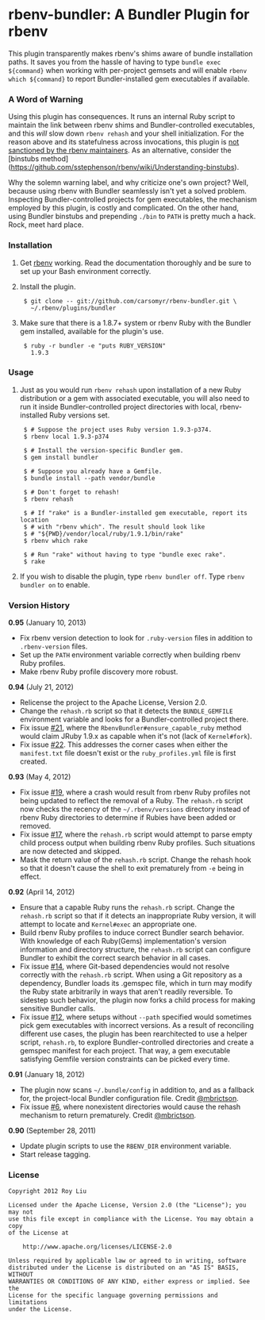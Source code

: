 # rbenv-bundler: A Bundler Plugin for rbenv

This plugin transparently makes rbenv's shims aware of bundle installation
paths. It saves you from the hassle of having to type `bundle exec ${command}`
when working with per-project gemsets and will enable `rbenv which ${command}`
to report Bundler-installed gem executables if available.

### A Word of Warning

Using this plugin has consequences. It runs an internal Ruby script to maintain
the link between rbenv shims and Bundler-controlled executables, and this *will*
slow down `rbenv rehash` and your shell initialization. For the reason above and
its statefulness across invocations, this plugin is [not sanctioned by the rbenv
maintainers](https://github.com/sstephenson/rbenv/wiki/Plugins). As an
alternative, consider the [binstubs method]
(https://github.com/sstephenson/rbenv/wiki/Understanding-binstubs).

Why the solemn warning label, and why criticize one's own project? Well, because
using rbenv with Bundler seamlessly isn't yet a solved problem. Inspecting
Bundler-controlled projects for gem executables, the mechanism employed by this
plugin, is costly and complicated. On the other hand, using Bundler binstubs and
prepending `./bin` to `PATH` is pretty much a hack. Rock, meet hard place.

### Installation

1. Get [rbenv](https://github.com/sstephenson/rbenv) working. Read the
   documentation thoroughly and be sure to set up your Bash environment
   correctly.

2. Install the plugin.

        $ git clone -- git://github.com/carsomyr/rbenv-bundler.git \
          ~/.rbenv/plugins/bundler

3. Make sure that there is a 1.8.7+ system or rbenv Ruby with the Bundler gem
   installed, available for the plugin's use.

        $ ruby -r bundler -e "puts RUBY_VERSION"
          1.9.3

### Usage

1. Just as you would run `rbenv rehash` upon installation of a new Ruby
   distribution or a gem with associated executable, you will also need to run
   it inside Bundler-controlled project directories with local, rbenv-installed
   Ruby versions set.

        $ # Suppose the project uses Ruby version 1.9.3-p374.
        $ rbenv local 1.9.3-p374

        $ # Install the version-specific Bundler gem.
        $ gem install bundler

        $ # Suppose you already have a Gemfile.
        $ bundle install --path vendor/bundle

        $ # Don't forget to rehash!
        $ rbenv rehash

        $ # If "rake" is a Bundler-installed gem executable, report its location
        $ # with "rbenv which". The result should look like
        $ # "${PWD}/vendor/local/ruby/1.9.1/bin/rake"
        $ rbenv which rake

        $ # Run "rake" without having to type "bundle exec rake".
        $ rake

2. If you wish to disable the plugin, type `rbenv bundler off`. Type `rbenv
   bundler on` to enable.

### Version History

**0.95** (January 10, 2013)

* Fix rbenv version detection to look for `.ruby-version` files in addition to
  `.rbenv-version` files.
* Set up the `PATH` environment variable correctly when building rbenv Ruby
  profiles.
* Make rbenv Ruby profile discovery more robust.

**0.94** (July 21, 2012)

* Relicense the project to the Apache License, Version 2.0.
* Change the `rehash.rb` script so that it detects the `BUNDLE_GEMFILE`
  environment variable and looks for a Bundler-controlled project there.
* Fix issue [\#21](https://github.com/carsomyr/rbenv-bundler/issues/21), where
  the `RbenvBundler#ensure_capable_ruby` method would claim JRuby 1.9.x as
  capable when it's not (lack of `Kernel#fork`).
* Fix issue [\#22](https://github.com/carsomyr/rbenv-bundler/issues/22). This
  addresses the corner cases when either the `manifest.txt` file doesn't exist
  or the `ruby_profiles.yml` file is first created.

**0.93** (May 4, 2012)

* Fix issue [\#19](https://github.com/carsomyr/rbenv-bundler/issues/19), where a
  crash would result from rbenv Ruby profiles not being updated to reflect the
  removal of a Ruby. The `rehash.rb` script now checks the recency of the
  `~/.rbenv/versions` directory instead of rbenv Ruby directories to determine
  if Rubies have been added or removed.
* Fix issue [\#17](https://github.com/carsomyr/rbenv-bundler/issues/17), where
  the `rehash.rb` script would attempt to parse empty child process output when
  building rbenv Ruby profiles. Such situations are now detected and skipped.
* Mask the return value of the `rehash.rb` script. Change the rehash hook so
  that it doesn't cause the shell to exit prematurely from `-e` being in effect.

**0.92** (April 14, 2012)

* Ensure that a capable Ruby runs the `rehash.rb` script. Change the `rehash.rb`
  script so that if it detects an inappropriate Ruby version, it will attempt to
  locate and `Kernel#exec` an appropriate one.
* Build rbenv Ruby profiles to induce correct Bundler search behavior. With
  knowledge of each Ruby(Gems) implementation's version information and
  directory structure, the `rehash.rb` script can configure Bundler to exhibit
  the correct search behavior in all cases.
* Fix issue [\#14](https://github.com/carsomyr/rbenv-bundler/issues/14), where
  Git-based dependencies would not resolve correctly with the `rehash.rb`
  script. When using a Git repository as a dependency, Bundler loads its
  .gemspec file, which in turn may modify the Ruby state arbitrarily in ways
  that aren't readily reversible. To sidestep such behavior, the plugin now
  forks a child process for making sensitive Bundler calls.
* Fix issue [\#12](https://github.com/carsomyr/rbenv-bundler/issues/12), where
  setups without `--path` specified would sometimes pick gem executables with
  incorrect versions. As a result of reconciling different use cases, the plugin
  has been rearchitected to use a helper script, `rehash.rb`, to explore
  Bundler-controlled directories and create a gemspec manifest for each project.
  That way, a gem executable satisfying Gemfile version constraints can be
  picked every time.

**0.91** (January 18, 2012)

* The plugin now scans `~/.bundle/config` in addition to, and as a fallback for,
  the project-local Bundler configuration file. Credit
  [@mbrictson](https://github.com/mbrictson).
* Fix issue [\#6](https://github.com/carsomyr/rbenv-bundler/issues/6), where
  nonexistent directories would cause the rehash mechanism to return
  prematurely. Credit [@mbrictson](https://github.com/mbrictson).

**0.90** (September 28, 2011)

* Update plugin scripts to use the `RBENV_DIR` environment variable.
* Start release tagging.

### License

    Copyright 2012 Roy Liu

    Licensed under the Apache License, Version 2.0 (the "License"); you may not
    use this file except in compliance with the License. You may obtain a copy
    of the License at

        http://www.apache.org/licenses/LICENSE-2.0

    Unless required by applicable law or agreed to in writing, software
    distributed under the License is distributed on an "AS IS" BASIS, WITHOUT
    WARRANTIES OR CONDITIONS OF ANY KIND, either express or implied. See the
    License for the specific language governing permissions and limitations
    under the License.
